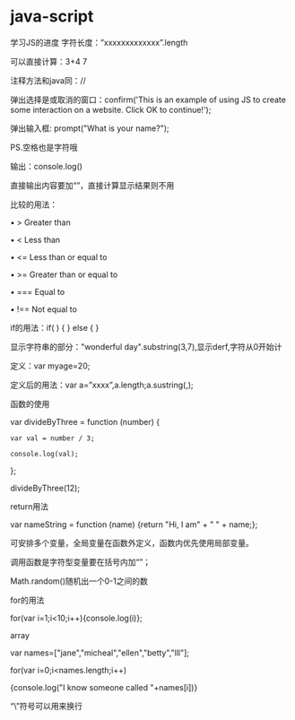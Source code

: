 # java-script
学习JS的进度
字符长度：”xxxxxxxxxxxxx”.length

可以直接计算：3+4         7

注释方法和java同：//

弹出选择是或取消的窗口：confirm('This is an example of using JS to create some interaction on a website. Click OK to continue!');

弹出输入框: prompt("What is your name?");

PS.空格也是字符哦

输出：console.log()

直接输出内容要加“”，直接计算显示结果则不用

比较的用法：

•	> Greater than

•	< Less than

•	<= Less than or equal to

•	>= Greater than or equal to

•	=== Equal to

•	!== Not equal to

if的用法：if(   ) {   } else {   }

显示字符串的部分："wonderful day".substring(3,7),显示derf,字符从0开始计

定义：var myage=20;

定义后的用法：var a=”xxxx”,a.length;a.sustring(,);

函数的使用

var divideByThree = function (number) {

    var val = number / 3;

    console.log(val);

};

divideByThree(12);

return用法

var nameString = function (name) {return "Hi, I am" + " " + name;};

可安排多个变量，全局变量在函数外定义，函数内优先使用局部变量。

调用函数是字符型变量要在括号内加“”；

Math.random()随机出一个0-1之间的数

for的用法

for(var i=1;i<10;i++){console.log(i)};

array

var names=["jane","micheal","ellen","betty","lll"];

for(var i=0;i<names.length;i++)

{console.log("I know someone called "+names[i])}


“\”符号可以用来换行
